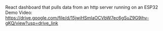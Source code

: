 React dashboard that pulls data from an http server running on an ESP32
Demo Video: https://drive.google.com/file/d/15jwiHSmlaOCVbW7ec6gSuZ9G9ihv-gKQ/view?usp=drive_link
